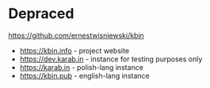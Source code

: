 # Depraced

https://github.com/ernestwisniewski/kbin

* https://kbin.info - project website
* https://dev.karab.in - instance for testing purposes only
* https://karab.in - polish-lang instance
* https://kbin.pub - english-lang instance
